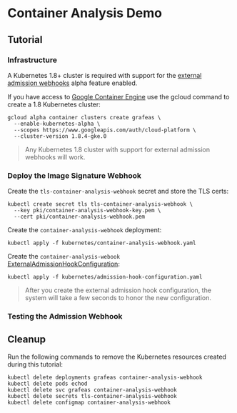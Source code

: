 # Container Analysis Demo



## Tutorial

### Infrastructure

A Kubernetes 1.8+ cluster is required with support for the [external admission
webhooks](https://kubernetes.io/docs/admin/extensible-admission-controllers/#external-admission-webhooks)
alpha feature enabled.

If you have access to [Google Container
Engine](https://cloud.google.com/container-engine/) use the gcloud command to
create a 1.8 Kubernetes cluster:

```
gcloud alpha container clusters create grafeas \
  --enable-kubernetes-alpha \
  --scopes https://www.googleapis.com/auth/cloud-platform \
  --cluster-version 1.8.4-gke.0
```

> Any Kubernetes 1.8 cluster with support for external admission webhooks will work. 

### Deploy the Image Signature Webhook

Create the `tls-container-analysis-webhook` secret and store the TLS certs:

```
kubectl create secret tls tls-container-analysis-webhook \
  --key pki/container-analysis-webhook-key.pem \
  --cert pki/container-analysis-webhook.pem
```

Create the `container-analysis-webhook` deployment:

```
kubectl apply -f kubernetes/container-analysis-webhook.yaml
```

Create the `container-analysis-webook` [ExternalAdmissionHookConfiguration](https://kubernetes.io/docs/admin/extensible-admission-controllers/#how-are-external-admission-webhooks-triggered):

```
kubectl apply -f kubernetes/admission-hook-configuration.yaml
```

> After you create the external admission hook configuration, the system will take a few seconds to honor the new configuration.

### Testing the Admission Webhook



## Cleanup

Run the following commands to remove the Kubernetes resources created during this tutorial:

```
kubectl delete deployments grafeas container-analysis-webhook
kubectl delete pods echod
kubectl delete svc grafeas container-analysis-webhook
kubectl delete secrets tls-container-analysis-webhook
kubectl delete configmap container-analysis-webhook
```
